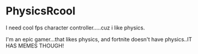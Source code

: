 # PhysicsRcool
I need cool fps character controller.....cuz i like physics.

I'm an epic gamer...that likes physics, and fortnite doesn't have physics..IT HAS MEMES THOUGH!
